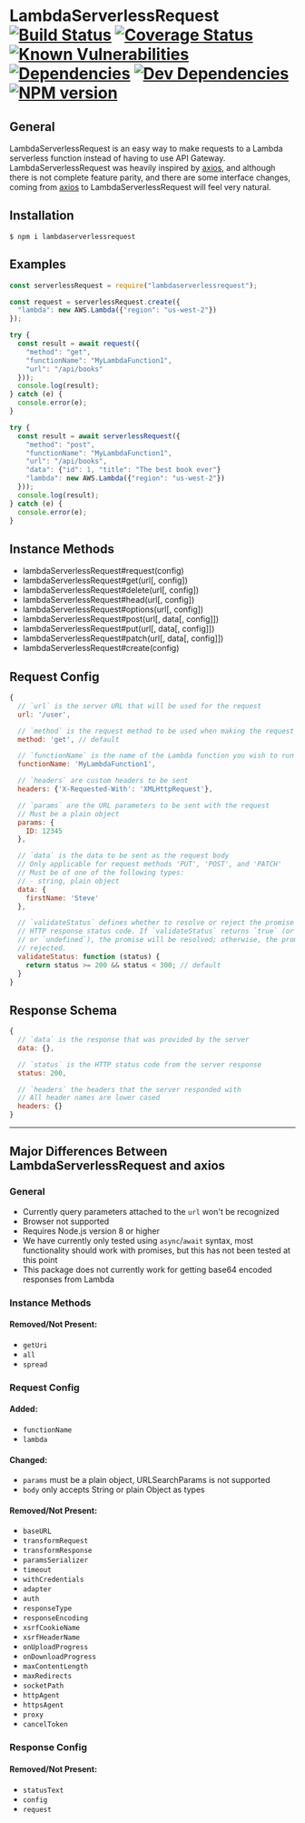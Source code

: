 # LambdaServerlessRequest [![Build Status](https://travis-ci.org/rrainn/LambdaServerlessRequest.svg?branch=master)](https://travis-ci.org/rrainn/LambdaServerlessRequest) [![Coverage Status](https://coveralls.io/repos/github/rrainn/LambdaServerlessRequest/badge.svg?branch=master)](https://coveralls.io/github/rrainn/LambdaServerlessRequest?branch=master) [![Known Vulnerabilities](https://snyk.io/test/github/rrainn/LambdaServerlessRequest/badge.svg)](https://snyk.io/test/github/rrainn/LambdaServerlessRequest) [![Dependencies](https://david-dm.org/rrainn/LambdaServerlessRequest.svg)](https://david-dm.org/rrainn/LambdaServerlessRequest) [![Dev Dependencies](https://david-dm.org/rrainn/LambdaServerlessRequest/dev-status.svg)](https://david-dm.org/rrainn/LambdaServerlessRequest?type=dev) [![NPM version](https://badge.fury.io/js/lambdaserverlessrequest.svg)](http://badge.fury.io/js/lambdaserverlessrequest)

## General

LambdaServerlessRequest is an easy way to make requests to a Lambda serverless function instead of having to use API Gateway. LambdaServerlessRequest was heavily inspired by [axios](https://github.com/axios/axios), and although there is not complete feature parity, and there are some interface changes, coming from [axios](https://github.com/axios/axios) to LambdaServerlessRequest will feel very natural.

## Installation

    $ npm i lambdaserverlessrequest

## Examples

```js
const serverlessRequest = require("lambdaserverlessrequest");

const request = serverlessRequest.create({
  "lambda": new AWS.Lambda({"region": "us-west-2"})
});

try {
  const result = await request({
    "method": "get",
    "functionName": "MyLambdaFunction1",
    "url": "/api/books"
  }));
  console.log(result);
} catch (e) {
  console.error(e);
}

try {
  const result = await serverlessRequest({
    "method": "post",
    "functionName": "MyLambdaFunction1",
    "url": "/api/books",
    "data": {"id": 1, "title": "The best book ever"}
    "lambda": new AWS.Lambda({"region": "us-west-2"})
  }));
  console.log(result);
} catch (e) {
  console.error(e);
}
```

## Instance Methods

-   lambdaServerlessRequest#request(config)
-   lambdaServerlessRequest#get(url[, config])
-   lambdaServerlessRequest#delete(url[, config])
-   lambdaServerlessRequest#head(url[, config])
-   lambdaServerlessRequest#options(url[, config])
-   lambdaServerlessRequest#post(url\[, data[, config]])
-   lambdaServerlessRequest#put(url\[, data[, config]])
-   lambdaServerlessRequest#patch(url\[, data[, config]])
-   lambdaServerlessRequest#create(config)

## Request Config

```js
{
  // `url` is the server URL that will be used for the request
  url: '/user',

  // `method` is the request method to be used when making the request
  method: 'get', // default

  // `functionName` is the name of the Lambda function you wish to run for this request
  functionName: 'MyLambdaFunction1',

  // `headers` are custom headers to be sent
  headers: {'X-Requested-With': 'XMLHttpRequest'},

  // `params` are the URL parameters to be sent with the request
  // Must be a plain object
  params: {
    ID: 12345
  },

  // `data` is the data to be sent as the request body
  // Only applicable for request methods 'PUT', 'POST', and 'PATCH'
  // Must be of one of the following types:
  // - string, plain object
  data: {
    firstName: 'Steve'
  },

  // `validateStatus` defines whether to resolve or reject the promise for a given
  // HTTP response status code. If `validateStatus` returns `true` (or is set to `null`
  // or `undefined`), the promise will be resolved; otherwise, the promise will be
  // rejected.
  validateStatus: function (status) {
    return status >= 200 && status < 300; // default
  }
}
```

## Response Schema

```js
{
  // `data` is the response that was provided by the server
  data: {},

  // `status` is the HTTP status code from the server response
  status: 200,

  // `headers` the headers that the server responded with
  // All header names are lower cased
  headers: {}
}
```

* * *

## Major Differences Between LambdaServerlessRequest and axios

### General

-   Currently query parameters attached to the `url` won't be recognized
-   Browser not supported
-   Requires Node.js version 8 or higher
-   We have currently only tested using `async`/`await` syntax, most functionality should work with promises, but this has not been tested at this point
-   This package does not currently work for getting base64 encoded responses from Lambda

### Instance Methods

#### Removed/Not Present:

-   `getUri`
-   `all`
-   `spread`

### Request Config

#### Added:

-   `functionName`
-   `lambda`

#### Changed:

-   `params` must be a plain object, URLSearchParams is not supported
-   `body` only accepts String or plain Object as types

#### Removed/Not Present:

-   `baseURL`
-   `transformRequest`
-   `transformResponse`
-   `paramsSerializer`
-   `timeout`
-   `withCredentials`
-   `adapter`
-   `auth`
-   `responseType`
-   `responseEncoding`
-   `xsrfCookieName`
-   `xsrfHeaderName`
-   `onUploadProgress`
-   `onDownloadProgress`
-   `maxContentLength`
-   `maxRedirects`
-   `socketPath`
-   `httpAgent`
-   `httpsAgent`
-   `proxy`
-   `cancelToken`

### Response Config

#### Removed/Not Present:

-   `statusText`
-   `config`
-   `request`

